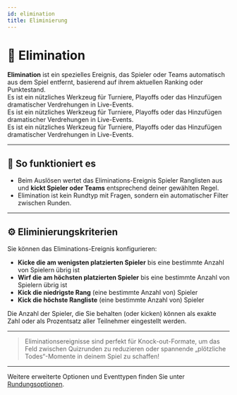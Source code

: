 ```yaml
---
id: elimination
title: Eliminierung
---
```


# 🚫 Elimination

**Elimination** ist ein spezielles Ereignis, das Spieler oder Teams automatisch aus dem Spiel entfernt, basierend auf ihrem aktuellen Ranking oder Punktestand.\
Es ist ein nützliches Werkzeug für Turniere, Playoffs oder das Hinzufügen dramatischer Verdrehungen in Live-Events.\
Es ist ein nützliches Werkzeug für Turniere, Playoffs oder das Hinzufügen dramatischer Verdrehungen in Live-Events.\
Es ist ein nützliches Werkzeug für Turniere, Playoffs oder das Hinzufügen dramatischer Verdrehungen in Live-Events.

---

## 📝 So funktioniert es

- Beim Auslösen wertet das Eliminations-Ereignis Spieler Ranglisten aus und **kickt Spieler oder Teams** entsprechend deiner gewählten Regel.
- Elimination ist kein Rundtyp mit Fragen, sondern ein automatischer Filter zwischen Runden.

---

## ⚙️ Eliminierungskriterien

Sie können das Eliminations-Ereignis konfigurieren:

- **Kicke die am wenigsten platzierten Spieler** bis eine bestimmte Anzahl von Spielern übrig ist
- **Wirf die am höchsten platzierten Spieler** bis eine bestimmte Anzahl von Spielern übrig ist
- **Kick die niedrigste Rang** (eine bestimmte Anzahl von) Spieler
- **Kick die höchste Rangliste** (eine bestimmte Anzahl von) Spieler

Die Anzahl der Spieler, die Sie behalten (oder kicken) können als exakte Zahl oder als Prozentsatz aller Teilnehmer eingestellt werden.

---

> Eliminationsereignisse sind perfekt für Knock-out-Formate, um das Feld zwischen Quizrunden zu reduzieren oder spannende „plötzliche Todes“-Momente in deinem Spiel zu schaffen!

---

Weitere erweiterte Optionen und Eventtypen finden Sie unter [Rundungsoptionen](../editor/008-round-options.md).
